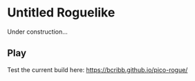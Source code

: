 # Untitled Roguelike

Under construction...

## Play

Test the current build here: https://bcribb.github.io/pico-rogue/
